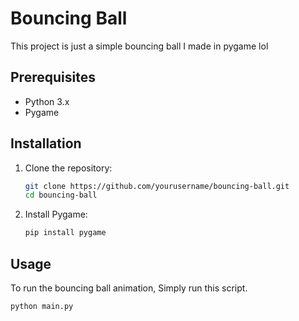 # Bouncing Ball

This project is just a simple bouncing ball I made in pygame lol

## Prerequisites

- Python 3.x
- Pygame

## Installation

1. Clone the repository:
    ```sh
    git clone https://github.com/yourusername/bouncing-ball.git
    cd bouncing-ball
    ```

2. Install Pygame:
    ```sh
    pip install pygame
    ```

## Usage

To run the bouncing ball animation, Simply run this script.
```sh
python main.py

